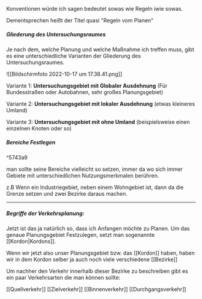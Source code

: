 Konventionen würde ich sagen bedeutet sowas wie Regeln iwie sowas.

Dementsprechen heißt der Titel quasi "Regeln vom Planen" 

##### Gliederung des Untersuchungsraumes

Je nach dem, welche Planung und welche Maßnahme ich treffen muss, gibt es eine unterschiedliche Varianten der Gliederung des Untersuchungsraumes.

![[Bildschirmfoto 2022-10-17 um 17.38.41.png]]

Variante 1: **Untersuchungsgebiet mit Globaler Ausdehnung** (Für Bundesstraßen oder Autobahnen, sehr großes Planungsgebiet)

Variante 2: **Untersuchungsgebiet mit lokaler Ausdehnung** (etwas kleineres Umland)

Variante 3: **Untersuchungsgebiet mit ohne Umland** (beispielsweise einen einzelnen Knoten oder so)


##### Bereiche Festlegen

^5743a9

man sollte seine Bereiche vielleicht so setzen, immer da wo sich immer Gebiete mit unterschiedlichen Nutzungsmerkmalen berühren.

z.B Wenn ein Industriegebiet, neben einem Wohngebiet ist, dann da die Grenze setzen und zwei Bezirke daraus machen.

---

##### Begriffe der Verkehrsplanung:

Jetzt ist das ja natürlich so, dass ich Anfangen möchte zu Planen. Um das genaue Planungsgebiet Festzulegen, setzt man sogenannte [[Kordon|Kordons]].

Wenn wir jetzt also unser Planungsgebiet bzw. das [[Kordon]] haben, haben wir in dem Kordon selber ja auch noch viele verschiedene [[Bezirke]]


Um nachher den Verkehr innerhalb dieser Bezirke zu beschreiben gibt es ein paar Verkehrsarten die man können sollte:

[[Quellverkehr]]
[[Zielverkehr]]
[[Binnenverkehr]]
[[Durchgangsverkehr]]
